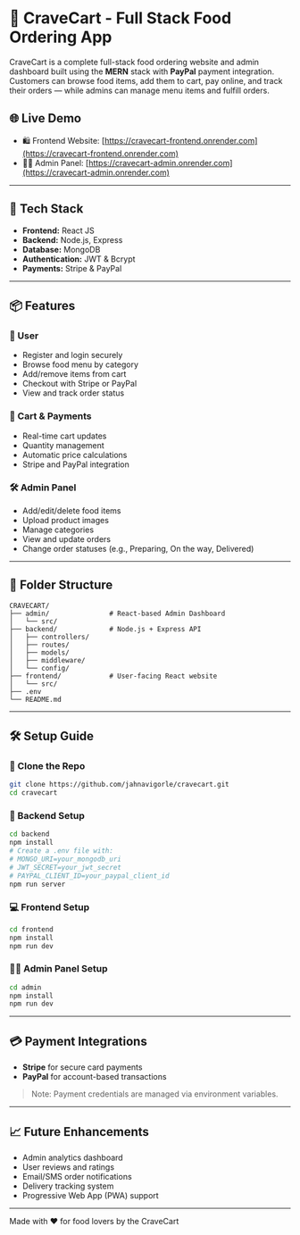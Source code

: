 
# 🍔 CraveCart - Full Stack Food Ordering App

CraveCart is a complete full-stack food ordering website and admin dashboard built using the **MERN** stack with **PayPal** payment integration. Customers can browse food items, add them to cart, pay online, and track their orders — while admins can manage menu items and fulfill orders.

## 🌐 Live Demo

- 🛍️ Frontend Website: [https://cravecart-frontend.onrender.com](https://cravecart-frontend.onrender.com)
- 🧑‍🍳 Admin Panel: [https://cravecart-admin.onrender.com](https://cravecart-admin.onrender.com)

---

## 🧩 Tech Stack

- **Frontend:** React JS
- **Backend:** Node.js, Express
- **Database:** MongoDB
- **Authentication:** JWT & Bcrypt
- **Payments:** Stripe & PayPal

---

## 📦 Features

### 👥 User

- Register and login securely
- Browse food menu by category
- Add/remove items from cart
- Checkout with Stripe or PayPal
- View and track order status

### 🛒 Cart & Payments

- Real-time cart updates
- Quantity management
- Automatic price calculations
- Stripe and PayPal integration

### 🛠️ Admin Panel

- Add/edit/delete food items
- Upload product images
- Manage categories
- View and update orders
- Change order statuses (e.g., Preparing, On the way, Delivered)

---

## 🚀 Folder Structure

```
CRAVECART/
├── admin/               # React-based Admin Dashboard
│   └── src/
├── backend/             # Node.js + Express API
│   ├── controllers/
│   ├── routes/
│   ├── models/
│   ├── middleware/
│   └── config/
├── frontend/            # User-facing React website
│   └── src/
├── .env
└── README.md

```

---

## 🛠️ Setup Guide

### 📁 Clone the Repo

```bash
git clone https://github.com/jahnavigorle/cravecart.git
cd cravecart
```

### 🔌 Backend Setup

```bash
cd backend
npm install
# Create a .env file with:
# MONGO_URI=your_mongodb_uri
# JWT_SECRET=your_jwt_secret
# PAYPAL_CLIENT_ID=your_paypal_client_id
npm run server
```

### 💻 Frontend Setup

```bash
cd frontend
npm install
npm run dev
```

### 🧑‍🍳 Admin Panel Setup

```bash
cd admin
npm install
npm run dev
```

---

## 💳 Payment Integrations

- **Stripe** for secure card payments
- **PayPal** for account-based transactions

> Note: Payment credentials are managed via environment variables.

---

## 📈 Future Enhancements

- Admin analytics dashboard
- User reviews and ratings
- Email/SMS order notifications
- Delivery tracking system
- Progressive Web App (PWA) support

---

Made with ❤️ for food lovers by the CraveCart
